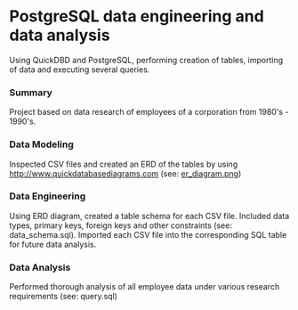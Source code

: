 # PostgreSQL data engineering and data analysis

Using QuickDBD and PostgreSQL, performing creation of tables, importing of data and executing several queries.

### Summary 

Project based on data research of employees of a corporation from 1980's - 1990's.

### Data Modeling
Inspected CSV files and created an ERD of the tables by using http://www.quickdatabasediagrams.com (see: [er_diagram.png](https://github.com/kseniadyakova10/sql-challenge/blob/main/er_diagram.png))

### Data Engineering
Using ERD diagram, created a table schema for each CSV file. Included data types, primary keys, foreign keys and other constraints (see: data_schema.sql).
Imported each CSV file into the corresponding SQL table for future data analysis.

### Data Analysis
Performed thorough analysis of all employee data under various research requirements (see: query.sql)